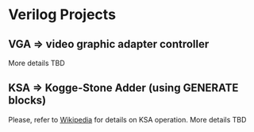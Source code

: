 Verilog Projects
================

## VGA   => video graphic adapter controller
More details TBD

## KSA   => Kogge-Stone Adder (using GENERATE blocks)
Please, refer to [Wikipedia](http://en.wikipedia.org/wiki/Kogge%E2%80%93Stone_adder) for details on KSA operation.
More details TBD
